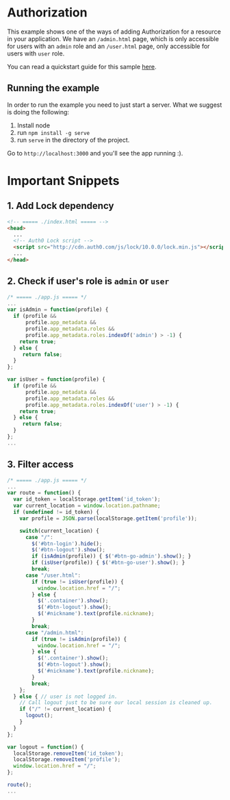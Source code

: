 # Authorization

This example shows one of the ways of adding Authorization for a resource in your application. We have an `/admin.html` page, which is only accessible for users with an `admin` role and an `/user.html` page, only accessible for users with `user` role.

You can read a quickstart guide for this sample [here](https://auth0.com/docs/quickstart/spa/jquery/07-authorization).

## Running the example

In order to run the example you need to just start a server. What we suggest is doing the following:

1. Install node
2. run `npm install -g serve`
3. run `serve` in the directory of the project.

Go to `http://localhost:3000` and you'll see the app running :).


# Important Snippets

## 1. Add Lock dependency

```html
<!-- ===== ./index.html ===== -->
<head>
  ...
  <!-- Auth0 Lock script -->
  <script src="http://cdn.auth0.com/js/lock/10.0.0/lock.min.js"></script>
  ...
</head>
```

## 2. Check if user's role is `admin` or `user`

```javascript
/* ===== ./app.js ===== */
...
var isAdmin = function(profile) {
  if (profile &&
      profile.app_metadata &&
      profile.app_metadata.roles &&
      profile.app_metadata.roles.indexOf('admin') > -1) {
    return true;
  } else {
     return false;
  }
};

var isUser = function(profile) {
  if (profile &&
      profile.app_metadata &&
      profile.app_metadata.roles &&
      profile.app_metadata.roles.indexOf('user') > -1) {
    return true;
  } else {
     return false;
  }
};
...
```

## 3. Filter access

```javascript
/* ===== ./app.js ===== */
...
var route = function() {
  var id_token = localStorage.getItem('id_token');
  var current_location = window.location.pathname;
  if (undefined != id_token) {
    var profile = JSON.parse(localStorage.getItem('profile'));

    switch(current_location) {
      case "/":
        $('#btn-login').hide();
        $('#btn-logout').show();
        if (isAdmin(profile)) { $('#btn-go-admin').show(); }
        if (isUser(profile)) { $('#btn-go-user').show(); }
        break;
      case "/user.html":
        if (true != isUser(profile)) {
          window.location.href = "/";
        } else {
          $('.container').show();
          $('#btn-logout').show();
          $('#nickname').text(profile.nickname);
        }
        break;
      case "/admin.html":
        if (true != isAdmin(profile)) {
          window.location.href = "/";
        } else {
          $('.container').show();
          $('#btn-logout').show();
          $('#nickname').text(profile.nickname);
        }
        break;
    };
  } else { // user is not logged in.
    // Call logout just to be sure our local session is cleaned up.
    if ("/" != current_location) {
      logout();
    }
  }
};

var logout = function() {
  localStorage.removeItem('id_token');
  localStorage.removeItem('profile');
  window.location.href = "/";
};

route();
...
```
